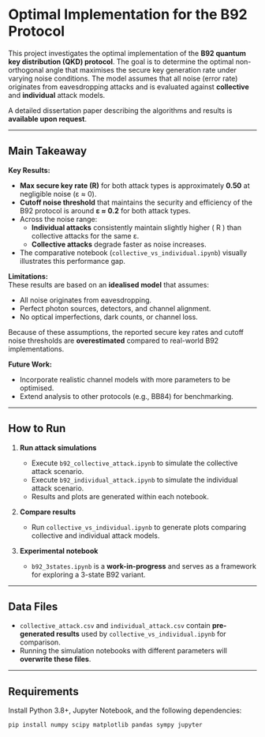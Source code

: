 # Optimal Implementation for the B92 Protocol

This project investigates the optimal implementation of the **B92 quantum key distribution (QKD) protocol**. The goal is to determine the optimal non-orthogonal angle that maximises the secure key generation rate under varying noise conditions. The model assumes that all noise (error rate) originates from eavesdropping attacks and is evaluated against **collective** and **individual** attack models.

A detailed dissertation paper describing the algorithms and results is **available upon request**.

---

## Main Takeaway

**Key Results:**  
- **Max secure key rate (R)** for both attack types is approximately **0.50** at negligible noise (ε ≈ 0).
- **Cutoff noise threshold** that maintains the security and efficiency of the B92 protocol is around **ε ≈ 0.2** for both attack types.
- Across the noise range:
  - **Individual attacks** consistently maintain slightly higher \( R \) than collective attacks for the same ε.
  - **Collective attacks** degrade faster as noise increases.
- The comparative notebook (`collective_vs_individual.ipynb`) visually illustrates this performance gap.

**Limitations:**  
These results are based on an **idealised model** that assumes:
- All noise originates from eavesdropping.
- Perfect photon sources, detectors, and channel alignment.
- No optical imperfections, dark counts, or channel loss.

Because of these assumptions, the reported secure key rates and cutoff noise thresholds are **overestimated** compared to real-world B92 implementations.

**Future Work:**  
- Incorporate realistic channel models with more parameters to be optimised.
- Extend analysis to other protocols (e.g., BB84) for benchmarking.

---

## How to Run

1. **Run attack simulations**  
   - Execute `b92_collective_attack.ipynb` to simulate the collective attack scenario.
   - Execute `b92_individual_attack.ipynb` to simulate the individual attack scenario.
   - Results and plots are generated within each notebook.

2. **Compare results**  
   - Run `collective_vs_individual.ipynb` to generate plots comparing collective and individual attack models.

3. **Experimental notebook**  
   - `b92_3states.ipynb` is a **work-in-progress** and serves as a framework for exploring a 3-state B92 variant.
  
---

## Data Files

- `collective_attack.csv` and `individual_attack.csv` contain **pre-generated results** used by `collective_vs_individual.ipynb` for comparison.
- Running the simulation notebooks with different parameters will **overwrite these files**.

---

## Requirements

Install Python 3.8+, Jupyter Notebook, and the following dependencies:

```bash
pip install numpy scipy matplotlib pandas sympy jupyter
